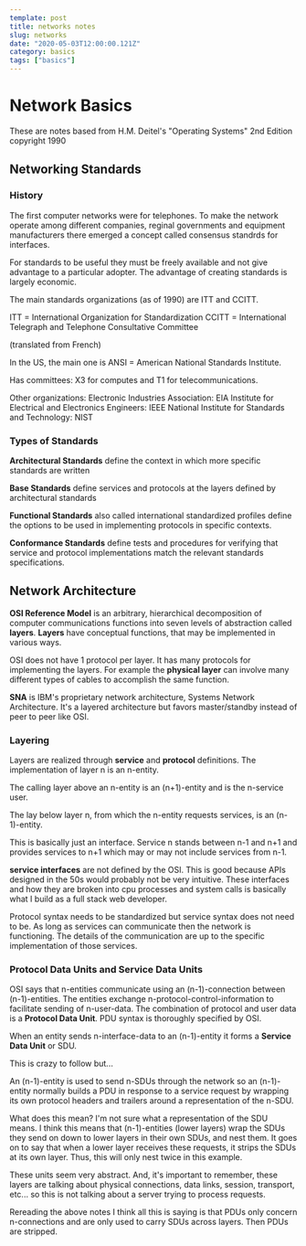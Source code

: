 ```yaml
---
template: post
title: networks notes
slug: networks
date: "2020-05-03T12:00:00.121Z"
category: basics 
tags: ["basics"]
---
```


# Network Basics

These are notes based from H.M. Deitel's "Operating Systems" 2nd Edition copyright 1990

## Networking Standards

### History

The first computer networks were for telephones. To make the network operate among different companies, reginal governments and equipment manufacturers there emerged a concept called consensus standrds for interfaces.

For standards to be useful they must be freely available and not give advantage to a particular adopter. The advantage of creating standards is largely economic.

The main standards organizations (as of 1990) are ITT and CCITT.

ITT = International Organization for Standardization 
CCITT = International Telegraph and Telephone Consultative Committee

(translated from French)

In the US, the main one is ANSI = American National Standards Institute.

Has committees: X3 for computes and T1 for telecommunications.

Other organizations:
Electronic Industries Association: EIA
Institute for Electrical and Electronics Engineers: IEEE
National Institute for Standards and Technology: NIST

### Types of Standards

**Architectural Standards** define the context in which more specific standards are written

**Base Standards** define services and protocols at the layers defined by architectural standards

**Functional Standards** also called international standardized profiles define the options to be used in implementing protocols in specific contexts.

**Conformance Standards** define tests and procedures for verifying that service and protocol implementations match the relevant standards specifications.

## Network Architecture

**OSI Reference Model** is an arbitrary, hierarchical decomposition of computer communications functions into seven levels of abstraction called **layers**. **Layers** have conceptual functions, that may be implemented in various ways.

OSI does not have 1 protocol per layer. It has many protocols for implementing the layers. For example the **physical layer** can involve many different types of cables to accomplish the same function.

**SNA** is IBM's proprietary network architecture, Systems Network Architecture. It's a layered architecture but favors master/standby instead of peer to peer like OSI.

### Layering

Layers are realized through **service** and **protocol** definitions. The implementation of layer n is an n-entity.

The calling layer above an n-entity is an (n+1)-entity and is the n-service user.

The lay below layer n, from which the n-entity requests services, is an (n-1)-entity.

This is basically just an interface. Service n stands between n-1 and n+1 and provides services to n+1 which may or may not include services from n-1.

**service interfaces** are not defined by the OSI. This is good because APIs designed in the 50s would probably not be very intuitive. These interfaces and how they are broken into cpu processes and system calls is basically what I build as a full stack web developer.

Protocol syntax needs to be standardized but service syntax does not need to be. As long as services can communicate then the network is functioning. The details of the communication are up to the specific implementation of those services.

### Protocol Data Units and Service Data Units

OSI says that n-entities communicate using an (n-1)-connection between (n-1)-entities. The entities exchange n-protocol-control-information to facilitate sending of n-user-data. The combination of protocol and user data is a **Protocol Data Unit**. PDU syntax is thoroughly specified by OSI.

When an entity sends n-interface-data to an (n-1)-entity it forms a **Service Data Unit** or SDU.

This is crazy to follow but...

An (n-1)-entity is used to send n-SDUs through the network so an (n-1)-entity normally builds a PDU in response to a service request by wrapping its own protocol headers and trailers around a representation of the n-SDU.

What does this mean? I'm not sure what a representation of the SDU means. I think this means that (n-1)-entities (lower layers) wrap the SDUs they send on down to lower layers in their own SDUs, and nest them. It goes on to say that when a lower layer receives these requests, it strips the SDUs at its own layer. Thus, this will only nest twice in this example.

These units seem very abstract. And, it's important to remember, these layers are talking about physical connections, data links, session, transport, etc... so this is not talking about a server trying to process requests.

Rereading the above notes I think all this is saying is that PDUs only concern n-connections and are only used to carry SDUs across layers. Then PDUs are stripped.


